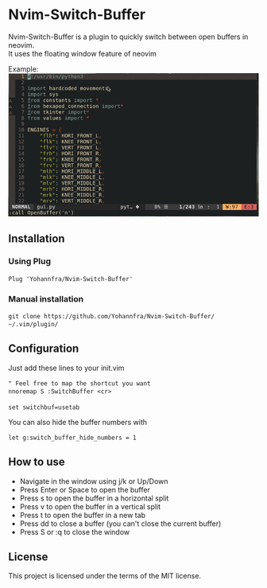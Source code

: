 # Nvim-Switch-Buffer

Nvim-Switch-Buffer is a plugin to quickly switch between open buffers in neovim.\
It uses the floating window feature of neovim

Example: \
![alt text](.github/demo.gif "Utilisation example")

## Installation

### Using Plug
```
Plug 'Yohannfra/Nvim-Switch-Buffer'
```

### Manual installation
```
git clone https://github.com/Yohannfra/Nvim-Switch-Buffer/ ~/.vim/plugin/
```

## Configuration

Just add these lines to your init.vim
```vim
" Feel free to map the shortcut you want
nnoremap S :SwitchBuffer <cr>

set switchbuf=usetab
```

You can also hide the buffer numbers with
```vim
let g:switch_buffer_hide_numbers = 1
```

## How to use

- Navigate in the window using j/k or Up/Down
- Press Enter or Space to open the buffer
- Press s to open the buffer in a horizontal split
- Press v to open the buffer in a vertical split
- Press t to open the buffer in a new tab
- Press dd to close a buffer (you can't close the current buffer)
- Press S or :q to close the window

## License

This project is licensed under the terms of the MIT license.

